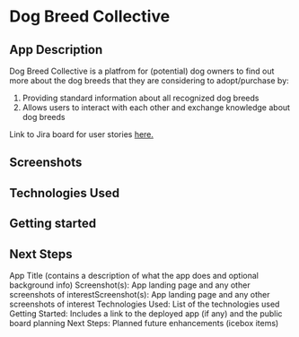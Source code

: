 # Dog Breed Collective

## App Description

Dog Breed Collective is a platfrom for (potential) dog owners to find out more about the dog breeds that they are considering to adopt/purchase by:

1. Providing standard information about all recognized dog breeds
2. Allows users to interact with each other and exchange knowledge about dog breeds

Link to Jira board for user stories [here.](https://thisisanita.atlassian.net/jira/software/projects/DBC/boards/1?assignee=5f43392cfcaf93003be71315)

## Screenshots

## Technologies Used

## Getting started

## Next Steps

App Title (contains a description of what the app does and optional background info)
Screenshot(s): App landing page and any other screenshots of interestScreenshot(s): App landing page and any other screenshots of interest
Technologies Used: List of the technologies used
Getting Started: Includes a link to the deployed app (if any) and the public board planning
Next Steps: Planned future enhancements (icebox items)
